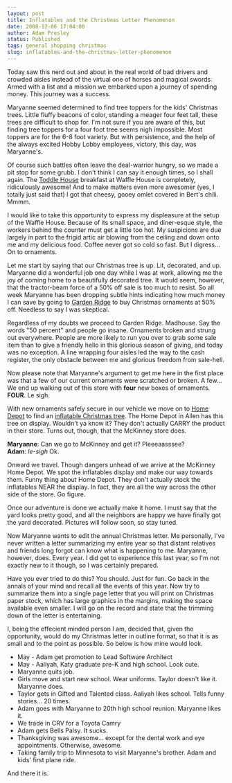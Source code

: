 ```yaml
---
layout: post
title: Inflatables and the Christmas Letter Phenomenon
date: 2008-12-06 17:04:00
author: Adam Presley
status: Published
tags: general shopping christmas
slug: inflatables-and-the-christmas-letter-phenomenon
---
```


Today saw this nerd out and about in the real world of bad drivers and
crowded aisles instead of the virtual one of horses and magical swords.
Armed with a list and a mission we embarked upon a journey of spending
money. This journey was a success.  
  
Maryanne seemed determined to find tree toppers for the kids' Christmas
trees. Little fluffy beacons of color, standing a meager four feet tall,
these trees are difficult to shop for. I'm not sure if you are aware of
this, but finding tree toppers for a four foot tree seems nigh impossible.
Most toppers are for the 6-8 foot variety. But with persistence, and the
help of the always excited Hobby Lobby employees, victory, this day, was
Maryanne's.  
  
Of course such battles often leave the deal-warrior hungry, so we made a
pit stop for some grubb. I don't think I can say it enough times, so I
shall again. The [Toddle House](http://www.wafflehouse.com/ourmenu.asp) breakfast at Waffle House is
completely, ridiculously awesome! And to make matters even more awesomer
(yes, I totally just said that) I got that cheesy, gooey omlet covered
in Bert's chili. Mmmm.  
  
I would like to take this opportunity to express my displeasure at the
setup of the Waffle House. Because of its small space, and diner-esque
style, the workers behind the counter must get a little too hot. My
suspicions are due largely in part to the frigid artic air blowing from
the ceiling and down onto me and my delicious food. Coffee never got so
cold so fast. But I digress... On to ornaments.  
  
Let me start by saying that our Christmas tree is up. Lit, decorated,
and up. Maryanne did a wonderful job one day while I was at work,
allowing me the joy of coming home to a beautifully decorated tree. It
would seem, however, that the tractor-beam force of a 50% off sale is
too much to resist. So all week Maryanne has been dropping subtle hints
indicating how much money I can save by going to [Garden Ridge](http://gardenridge.com/) to buy
Christmas ornaments at 50% off. Needless to say I was skeptical.  
  
Regardless of my doubts we proceed to Garden Ridge. Madhouse. Say the
words "50 percent" and people go insane. Ornaments broken and strung out
everywhere. People are more likely to run you over to grab some sale
item than to give a friendly hello in this glorious season of giving,
and today was no exception. A line wrapping four aisles led the way to
the cash register, the only obstacle between me and glorious freedom
from sale-hell.  
  
Now please note that Maryanne's argument to get me here in the first
place was that a few of our current ornaments were scratched or broken.
A few... We end up walking out of this store with **four** new boxes of
ornaments. **FOUR**. Le sigh.  
  
With new ornaments safely secure in our vehicle we move on to [Home
Depot](http://www.homedepot.com/webapp/wcs/stores/servlet/HomePageView?storeId=10051&catalogId=10053&langId=-1) to find an [inflatable Christmas tree](http://gemmy.com/product.cfm?productId=80319-51&subCatId=107&parent=32). The Home Depot in
Allen has this tree on display. Wouldn't ya know it? They don't actually
CARRY the product in their store. Turns out, though, that the McKinney
store does.  
  
**Maryanne**: Can we go to McKinney and get it? Pleeeaasssee?  
**Adam**: *le-sigh* Ok.  
  
Onward we travel. Though dangers unhead of we arrive at the McKinney
Home Depot. We spot the inflatables display and make our way towards
them. Funny thing about Home Depot. They don't actually stock the
inflatables NEAR the display. In fact, they are all the way across the
other side of the store. Go figure.  
  
Once our adventure is done we actually make it home. I must say that the
yard looks pretty good, and all the neighbors are happy we have finally
got the yard decorated. Pictures will follow soon, so stay tuned.  
  
Now Maryanne wants to edit the annual Christmas letter. Me personally,
I've never written a letter summarizing my entire year so that distant
relatives and friends long forgot can know what is happening to me.
Maryanne, however, does. Every year. I did get to experience this last
year, so I'm not exactly new to it though, so I was certainly prepared.  
  
Have you ever tried to do this? You should. Just for fun. Go back in the
annals of your mind and recall all the events of this year. Now try to
summarize them into a single page letter that you will print on
Christmas paper stock, which has large graphics in the margins, making
the space available even smaller. I will go on the record and state that
the trimming down of the letter is entertaining.  
  
I, being the effecient minded person I am, decided that, given the
opportunity, would do my Christmas letter in outline format, so that it
is as small and to the point as possible. So below is how mine would
look.  

* May - Adam get promotion to Lead Software Architect
* May - Aaliyah, Katy graduate pre-K and high school. Look cute.
* Maryanne quits job.
* Girls move and start new school. Wear uniforms. Taylor doesn't like it. Maryanne does.
* Taylor gets in Gifted and Talented class. Aaliyah likes school. Tells funny stories... 20 times.
* Adam goes with Maryanne to 20th high school reunion. Maryanne likes it.
* We trade in CRV for a Toyota Camry
* Adam gets Bells Palsy. It sucks.
* Thanksgiving was awesome... except for the dental work and eye appointments. Otherwise, awesome.
* Taking family trip to Minnesota to visit Maryanne's brother. Adam and kids' first plane ride.

And there it is.
